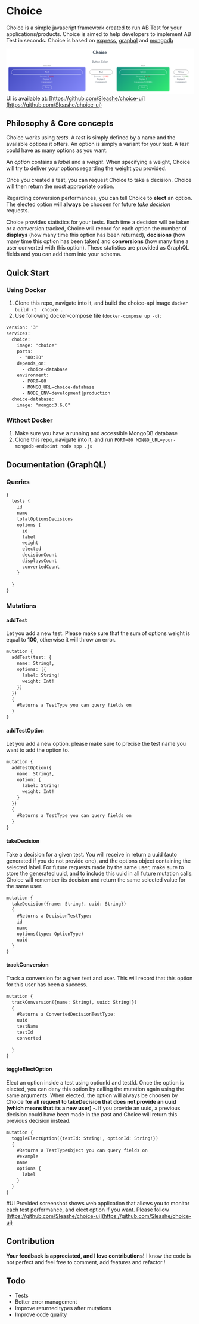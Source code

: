 # Choice

Choice is a simple javascript framework created to run AB Test for your applications/products. 
Choice is aimed to help developers to implement AB Test in seconds. Choice is based on [express](https://github.com/expressjs/express), [graphql](https://github.com/facebook/graphql) and 
[mongodb](https://www.mongodb.com/)

![choice-screenshot](https://raw.githubusercontent.com/sleashe/choice-ui/master/public/screenshot.png)
UI is available at: [https://github.com/Sleashe/choice-ui](https://github.com/Sleashe/choice-ui)

## Philosophy & Core concepts
Choice works using _tests_. A _test_ is simply defined by a name and the available options it 
offers. An option is simply a variant for your test. A _test_ could have as many options as you 
want.

An _option_ contains a _label_ and a _weight_. When specifying a weight, Choice will try to 
deliver your options regarding the weight you provided.

Once you created a test, you can request Choice to take a decision. Choice will then return the 
most appropriate option.
 
Regarding conversion performances, you can tell Choice to **elect** an option. The elected 
option will **always** be choosen for future _take decision_ requests.
 
Choice provides statistics for your tests. Each time a decision will be taken or a conversion 
tracked, Choice will record for each option the number of **displays** (how many time this 
option has been returned), **decisions** (how many time this option has been taken) and 
**conversions** (how many time a user converted with this option). These statistics are provided 
as GraphQL fields and you can add them into your schema.
 
 ## Quick Start
 ### Using Docker
 1. Clone this repo, navigate into it, and build the choice-api image `docker build -t 
 choice .`
 2. Use following docker-compose file (`docker-compose up -d`):
 ```
 version: '3'
 services:
   choice:
     image: "choice"
     ports:
      - "80:80"
     depends_on:
       - choice-database
     environment:
       - PORT=80
       - MONGO_URL=choice-database
       - NODE_ENV=development|production
   choice-database:
     image: "mongo:3.6.0"
 ```
  ### Without Docker
  1. Make sure you have a running and accessible MongoDB database
  1. Clone this repo, navigate into it, and run `PORT=80 MONGO_URL=your-mongodb-endpoint node app
  .js`
  
  ## Documentation (GraphQL)
  ### Queries

  ```
  {
    tests {
      id
      name
      totalOptionsDecisions
      options {
        id
        label
        weight
        elected
        decisionCount
        displaysCount
        convertedCount
      }
      
    }
  }
  ```
  ### Mutations
  #### addTest
  Let you add a new test. Please make sure that the sum of options weight is equal to **100**, 
  otherwise it will throw an error.
  ```
  mutation {
    addTest(test: {
      name: String!, 
      options: [{
        label: String!
        weight: Int!
      }]
    }) 
    {
      #Returns a TestType you can query fields on
    }
  }
  ```
  #### addTestOption
  Let you add a new option. please make sure to precise the test name you want to add the option to.
  ```
  mutation {
    addTestOption({
      name: String!, 
      option: {
        label: String!
        weight: Int!
      }
    }) 
    {
      #Returns a TestType you can query fields on
    }
  }
  ```
  #### takeDecision
  Take a decision for a given test. You will receive in return a uuid (auto generated if you do 
  not provide one), and the options object containing the selected label. For future requests 
  made by the same user, make sure to store the generated uuid, and to include this uuid in all 
  future mutation calls. Choice will remember its decision and return the same selected value for
  the same user.
  
  ```
  mutation {
    takeDecision({name: String!, uuid: String})
    {
      #Returns a DecisionTestType:
      id
      name
      options(type: OptionType)
      uuid
    }
  }
  ```
  #### trackConversion
  Track a conversion for a given test and user. This will record that this option for this user 
  has been a success.
  
  ```
  mutation {
    trackConversion({name: String!, uuid: String!})
    {
      #Returns a ConvertedDecisionTestType:
      uuid
      testName
      testId
      converted
      
    }
  }
  ```
  
  #### toggleElectOption
  Elect an option inside a test using optionId and testId. Once the option is elected, you can 
  deny this option by calling the mutation again using the same arguments. When elected, the 
  option will always be choosen by Choice **for all request to takeDecision that does not provide 
  an uuid (which means that its a new user) -**. If you provide an uuid, a previous decision 
  could have been made in the past and Choice will return this previous decision instead.
    
  ```
  mutation {
    toggleElectOption({testId: String!, optionId: String!})
    {
      #Returns a TestTypeObject you can query fields on
      #example
      name
      options {
        label
      }
    }
  }
  ```
  
  #UI
  Provided screenshot shows web application that allows you to monitor each test
  performance, and elect option if you want. Please follow [https://github.com/Sleashe/choice-ui](https://github.com/Sleashe/choice-ui)
  
  ## Contribution
  **Your feedback is appreciated, and I love contributions!**
  I know the code is not perfect and feel free to comment, add features and refactor !
  
  ## Todo
   - Tests
   - Better error management
   - Improve returned types after mutations
   - Improve code quality

